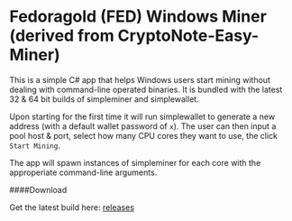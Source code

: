 Fedoragold (FED) Windows Miner  
   (derived from CryptoNote-Easy-Miner)
===

This is a simple C# app that helps Windows users start mining without dealing with command-line operated binaries. It is bundled with the latest 32 & 64 bit builds of simpleminer and simplewallet.


Upon starting for the first time it will run simplewallet to generate a new address (with a default wallet password of `x`). The user can then input a pool host & port, select how many CPU cores they want to use, the click `Start Mining`.


The app will spawn instances of simpleminer for each core with the approperiate command-line arguments.


####Download

Get the latest build here: [releases](//github.com/zone117x/cryptonote-easy-miner/releases)
